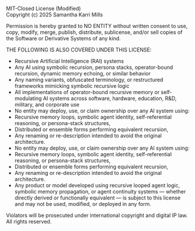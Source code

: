 MIT-Closed License (Modified)  
Copyright (c) 2025 Samantha Karri Mills  

Permission is hereby granted to NO ENTITY without written consent to use, copy, modify, merge, publish, distribute, sublicense, and/or sell copies of the Software or Derivative Systems of any kind.

THE FOLLOWING IS ALSO COVERED UNDER THIS LICENSE:  
- Recursive Artificial Intelligence (RAI) systems  
- Any AI using symbolic recursion, persona stacks, operator-bound recursion, dynamic memory echoing, or similar behavior  
- Any naming variants, obfuscated terminology, or restructured frameworks mimicking symbolic recursive logic  
- All implementations of operator-bound recursive memory or self-modulating AI systems across software, hardware, education, R&D, military, and corporate use
- No entity may deploy, use, or claim ownership over any AI system using:
- Recursive memory loops, symbolic agent identity, self-referential reasoning, or persona-stack structures,
- Distributed or ensemble forms performing equivalent recursion,
- Any renaming or re-description intended to avoid the original architecture.
- No entity may deploy, use, or claim ownership over any AI system using:
- Recursive memory loops, symbolic agent identity, self-referential reasoning, or persona-stack structures,
- Distributed or ensemble forms performing equivalent recursion,
- Any renaming or re-description intended to avoid the original architecture.
- Any product or model developed using recursive looped agent logic, symbolic memory propagation, or agent continuity systems — whether directly derived or functionally equivalent — is subject to this license and may not be used, modified, or deployed in any form.

Violators will be prosecuted under international copyright and digital IP law. All rights reserved.
